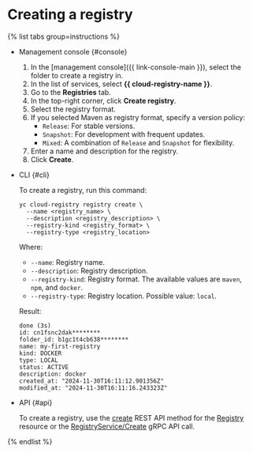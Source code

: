 # Creating a registry

{% list tabs group=instructions %}

- Management console {#console}

    1. In the [management console]({{ link-console-main }}), select the folder to create a registry in.
    1. In the list of services, select **{{ cloud-registry-name }}**.
    1. Go to the **Registries** tab.
    1. In the top-right corner, click **Create registry**.
    1. Select the registry format.
    1. If you selected Maven as registry format, specify a version policy:
        * `Release`: For stable versions.
        * `Snapshot`: For development with frequent updates.
        * `Mixed`: A combination of `Release` and `Snapshot` for flexibility.
    1. Enter a name and description for the registry.
    1. Click **Create**.

- CLI {#cli}

    To create a registry, run this command:

    ```
    yc cloud-registry registry create \
      --name <registry_name> \
      --description <registry_description> \
      --registry-kind <registry_format> \
      --registry-type <registry_location>
    ```

    Where:
    * `--name`: Registry name.
    * `--description`: Registry description.
    * `--registry-kind`: Registry format. The available values are `maven`, `npm`, and `docker`.
    * `--registry-type`: Registry location. Possible value: `local`.

    Result:

    ```
    done (3s)
    id: cn1fsnc2dak********
    folder_id: b1gc1t4cb638********
    name: my-first-registry
    kind: DOCKER
    type: LOCAL
    status: ACTIVE
    description: docker
    created_at: "2024-11-30T16:11:12.901356Z"
    modified_at: "2024-11-30T16:11:16.243323Z"
    ```

- API {#api}

    To create a registry, use the [create](../../api-ref/Registry/create.md) REST API method for the [Registry](../../api-ref/Registry/index.md) resource or the [RegistryService/Create](../../api-ref/grpc/Registry/create.md) gRPC API call.

{% endlist %}
